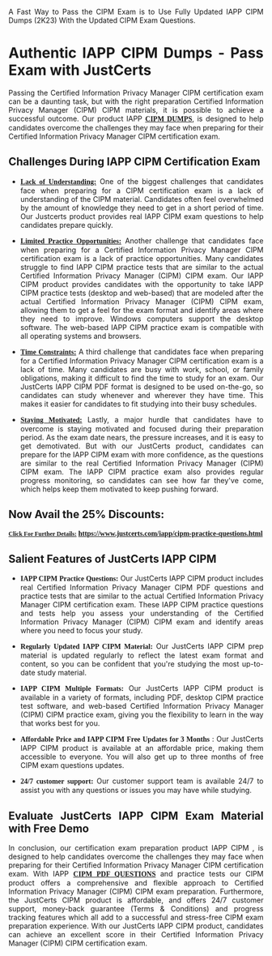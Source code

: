 <p dir="auto" style="text-align: justify;">A Fast Way to Pass the CIPM Exam is to Use Fully Updated IAPP CIPM Dumps (2K23) With the Updated CIPM Exam Questions.</p>

<h1 style="text-align: justify;"><strong>Authentic IAPP CIPM Dumps - Pass Exam with JustCerts</strong></h1>

<p style="text-align: justify;">Passing the Certified Information Privacy Manager CIPM certification exam can be a daunting task, but with the right preparation Certified Information Privacy Manager (CIPM) CIPM materials, it is possible to achieve a successful outcome. Our product IAPP <strong><a href="https://www.justcerts.com/iapp/cipm-practice-questions.html"><span style="font-family:Georgia,serif;"><u>CIPM DUMPS</u></span></a></strong>, is designed to help candidates overcome the challenges they may face when preparing for their Certified Information Privacy Manager CIPM certification exam.</p>

<h2 style="text-align: justify;"><strong>Challenges During IAPP CIPM Certification Exam</strong></h2>

<ul>
	<li style="text-align: justify;"><u><span style="font-family:Georgia,serif;"><strong>Lack of Understanding:</strong></span></u> One of the biggest challenges that candidates face when preparing for a CIPM certification exam is a lack of understanding of the CIPM material. Candidates often feel overwhelmed by the amount of knowledge they need to get in a short period of time. Our Justcerts product provides real IAPP CIPM exam questions to help candidates prepare quickly.</li>
</ul>

<ul>
	<li style="text-align: justify;"><u><span style="font-family:Georgia,serif;"><strong>Limited Practice Opportunities:</strong></span></u> Another challenge that candidates face when preparing for a Certified Information Privacy Manager CIPM certification exam is a lack of practice opportunities. Many candidates struggle to find IAPP CIPM practice tests that are similar to the actual Certified Information Privacy Manager (CIPM) CIPM exam. Our IAPP CIPM product provides candidates with the opportunity to take IAPP CIPM practice tests (desktop and web-based) that are modeled after the actual Certified Information Privacy Manager (CIPM) CIPM exam, allowing them to get a feel for the exam format and identify areas where they need to improve. Windows computers support the desktop software. The web-based IAPP CIPM practice exam is compatible with all operating systems and browsers.</li>
</ul>

<ul>
	<li style="text-align: justify;"><u><span style="font-family:Georgia,serif;"><strong>Time Constraints:</strong></span></u> A third challenge that candidates face when preparing for a Certified Information Privacy Manager CIPM certification exam is a lack of time. Many candidates are busy with work, school, or family obligations, making it difficult to find the time to study for an exam. Our JustCerts IAPP CIPM PDF format is designed to be used on-the-go, so candidates can study whenever and wherever they have time. This makes it easier for candidates to fit studying into their busy schedules.</li>
</ul>

<ul>
	<li style="text-align: justify;"><u><span style="font-family:Georgia,serif;"><strong>Staying Motivated:</strong></span></u> Lastly, a major hurdle that candidates have to overcome is staying motivated and focused during their preparation period. As the exam date nears, the pressure increases, and it is easy to get demotivated. But with our JustCerts product, candidates can prepare for the IAPP CIPM exam with more confidence, as the questions are similar to the real Certified Information Privacy Manager (CIPM) CIPM exam. The IAPP CIPM practice exam also provides regular progress monitoring, so candidates can see how far they've come, which helps keep them motivated to keep pushing forward.</li>
</ul>

<h2 style="text-align: justify;"><strong>Now Avail the 25% Discounts:</strong></h2>

<p><span style="font-size:12px;"><u><span style="font-family:Georgia,serif;"><strong>Click For Further Details:</strong></span></u></span><span style="font-size:14px;"><span style="font-family:Georgia,serif;"><strong> <a href="https://www.justcerts.com/iapp/cipm-practice-questions.html">https://www.justcerts.com/iapp/cipm-practice-questions.html</a></strong></span></span></p>

<h2 style="text-align: justify;"><strong>Salient Features of JustCerts IAPP CIPM</strong></h2>

<ul>
	<li style="text-align: justify;"><span style="font-family:Georgia,serif;"><strong>IAPP CIPM Practice Questions:</strong></span> Our JustCerts IAPP CIPM product includes real Certified Information Privacy Manager CIPM PDF questions and practice tests that are similar to the actual Certified Information Privacy Manager CIPM certification exam. These IAPP CIPM practice questions and tests help you assess your understanding of the Certified Information Privacy Manager (CIPM) CIPM exam and identify areas where you need to focus your study.</li>
</ul>

<ul>
	<li style="text-align: justify;"><span style="font-family:Georgia,serif;"><strong>Regularly Updated IAPP CIPM Material:</strong></span> Our JustCerts IAPP CIPM prep material is updated regularly to reflect the latest exam format and content, so you can be confident that you're studying the most up-to-date study material.</li>
</ul>

<ul>
	<li style="text-align: justify;"><span style="font-family:Georgia,serif;"><strong>IAPP CIPM Multiple Formats:</strong></span> Our JustCerts IAPP CIPM product is available in a variety of formats, including PDF, desktop CIPM practice test software, and web-based Certified Information Privacy Manager (CIPM) CIPM practice exam, giving you the flexibility to learn in the way that works best for you.</li>
</ul>

<ul>
	<li style="text-align: justify;"><span style="font-family:Georgia,serif;"><strong>Affordable Price and IAPP CIPM Free Updates for 3 Months</strong></span> : Our JustCerts IAPP CIPM product is available at an affordable price, making them accessible to everyone. You will also get up to three months of free CIPM exam questions updates.</li>
</ul>

<ul>
	<li style="text-align: justify;"><span style="font-family:Georgia,serif;"><strong>24/7 customer support:</strong></span> Our customer support team is available 24/7 to assist you with any questions or issues you may have while studying.</li>
</ul>

<h2 style="text-align: justify;"><strong>Evaluate JustCerts IAPP CIPM Exam Material with Free Demo</strong></h2>

<p style="text-align: justify;">In conclusion, our certification exam preparation product IAPP CIPM , is designed to help candidates overcome the challenges they may face when preparing for their Certified Information Privacy Manager CIPM certification exam. With IAPP <a href="https://www.justcerts.com/iapp/cipm-practice-questions.html"><u><strong><span style="font-family:Georgia,serif;">CIPM PDF QUESTIONS</span></strong></u></a> and practice tests our CIPM product offers a comprehensive and flexible approach to Certified Information Privacy Manager (CIPM) CIPM exam preparation. Furthermore, the JustCerts CIPM product is affordable, and offers 24/7 customer support, money-back guarantee (Terms & Conditions) and progress tracking features which all add to a successful and stress-free CIPM exam preparation experience. With our JustCerts IAPP CIPM product, candidates can achieve an excellent score in their Certified Information Privacy Manager (CIPM) CIPM certification exam.</p>

